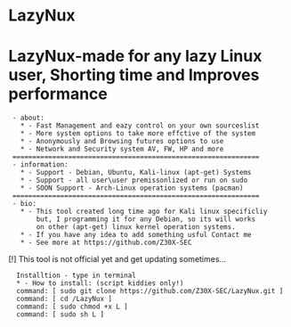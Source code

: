 # LazyNux
LazyNux-made for any lazy Linux user, Shorting time and Improves performance
============================================================================
     - about:
       * - Fast Management and eazy control on your own sourceslist
       * - More system options to take more effctive of the system
       * - Anonymously and Browsing futures options to use
       * - Network and Security system AV, FW, HP and more
     ==============================================================
     - information:
       * - Support - Debian, Ubuntu, Kali-linux (apt-get) Systems
       * - Support - all user\user premissonlized or run on sudo
       * - SOON Support - Arch-Linux operation systems (pacman)
     ==============================================================
     - bio:
       * - This tool created long time ago for Kali linux specificliy
           but, I programming it for any Debian, so its will works
           on other (apt-get) linux kernel operation systems.
       * - If you have any idea to add something usful Contact me
       * - See more at https://github.com/Z30X-SEC 

[!] This tool is not official yet and get updating sometimes...

      Installtion - type in terminal
      * - How to install: (script kiddies only!) 
      command: [ sudo git clone https://github.com/Z30X-SEC/LazyNux.git ]
      command: [ cd /LazyNux ]
      command: [ sudo chmod +x L ]
      command: [ sudo sh L ]
